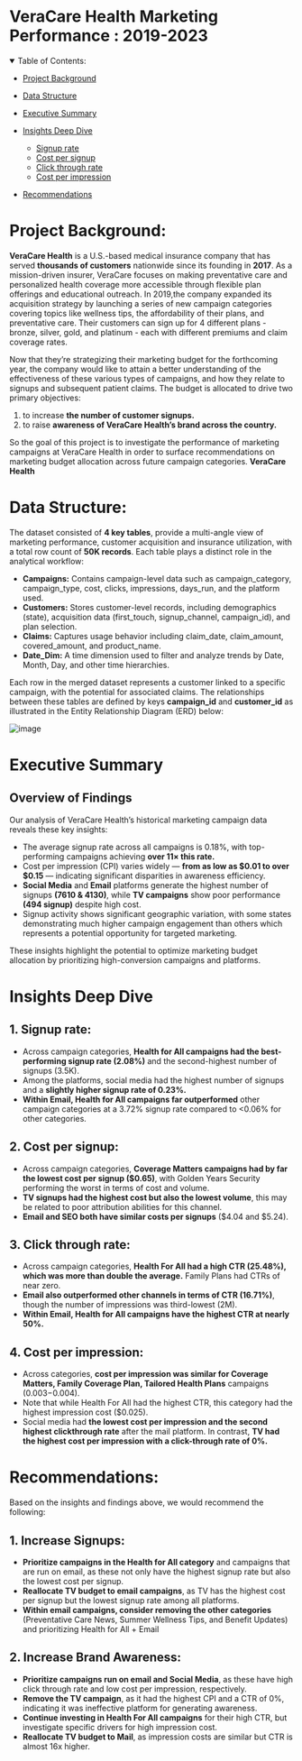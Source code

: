 # VeraCare Health Marketing Performance : 2019-2023

<details open>
  <summary>Table of Contents:</summary>
  
- [Project Background](#project-background)
- [Data Structure](#data-structure)
- [Executive Summary](#executive-summary)
- [Insights Deep Dive](#insights-deep-dive)
    - [Signup rate](#Signup-rate)
    - [Cost per signup](#Cost-per-signup)
    - [Click through rate](#Click-through-rate)
    - [Cost per impression](#Cost-per-impression)
      
- [Recommendations](#Recommendations)

</details>

# Project Background:
**VeraCare Health** is a U.S.-based medical insurance company that has served **thousands of customers** nationwide since its founding in **2017**. As a mission-driven insurer, VeraCare focuses on making preventative care and personalized health coverage more accessible through flexible plan offerings and educational outreach. In 2019,the company expanded its acquisition strategy by launching a series of new campaign categories covering topics like wellness tips, the affordability of their plans, and preventative care. Their customers can sign up for 4 different plans - bronze, silver, gold, and platinum - each with different premiums and claim coverage rates.

Now that they’re strategizing their marketing budget for the forthcoming year, the company would like to attain a better understanding of the effectiveness of these various types of campaigns, and how they relate to signups and subsequent patient claims. 
The budget is allocated to drive two primary objectives: 
1.  to increase **the number of customer signups.**
2.  to raise **awareness of VeraCare Health’s brand across the country.**

So the goal of this project is to investigate the performance of marketing campaigns at VeraCare Health in order to surface recommendations on marketing budget allocation across future campaign categories.
**VeraCare Health**

# Data Structure:
The dataset consisted of **4 key tables**, provide a multi-angle view of marketing performance, customer acquisition and insurance utilization, with a total row count of **50K records**. Each table plays a distinct role in the analytical workflow:
- **Campaigns:** Contains campaign-level data such as campaign_category, campaign_type, cost, clicks, impressions, days_run, and the platform used.
- **Customers:** Stores customer-level records, including demographics (state), acquisition data (first_touch, signup_channel, campaign_id), and plan selection.
- **Claims:** Captures usage behavior including  claim_date, claim_amount, covered_amount, and product_name.
- **Date_Dim:** A time dimension used to filter and analyze trends by Date, Month, Day, and other time hierarchies.
  
Each row in the merged dataset represents a customer linked to a specific campaign, with the potential for associated claims.
The relationships between these tables are defined by keys **campaign_id** and **customer_id** as illustrated in the Entity Relationship Diagram (ERD) below:

![image](https://github.com/user-attachments/assets/f4f2e18f-84b5-4f66-84cc-3807ab4a71b9)


# Executive Summary

## Overview of Findings
Our analysis of VeraCare Health’s historical marketing campaign data reveals these key insights:

- The average signup rate across all campaigns is 0.18%, with top-performing campaigns achieving **over 11× this rate.**
- Cost per impression (CPI) varies widely — **from as low as $0.01 to over $0.15** — indicating significant disparities in awareness efficiency.
- **Social Media** and **Email** platforms generate the highest number of signups **(7610 & 4130)**, while **TV campaigns** show poor performance **(494 signup)** despite high cost.
- Signup activity shows significant geographic variation, with some states demonstrating much higher campaign engagement than others which represents a potential opportunity for targeted marketing.

These insights highlight the potential to optimize marketing budget allocation by prioritizing high-conversion campaigns and platforms.

# Insights Deep Dive

## 1. Signup rate:

- Across campaign categories, **Health for All campaigns had the best-performing signup rate (2.08%)** and the second-highest number of signups (3.5K).
- Among the platforms, social media had the highest number of signups and a **slightly higher signup rate of 0.23%.**
- **Within Email, Health for All campaigns far outperformed** other campaign categories at a 3.72% signup rate compared to <0.06% for other categories.


## 2. Cost per signup:

- Across campaign categories, **Coverage Matters campaigns had by far the lowest cost per signup ($0.65)**, with Golden Years Security performing the worst in terms of cost and volume.
- **TV signups had the highest cost but also the lowest volume**, this may be related to poor attribution abilities for this channel.
- **Email and SEO both have similar costs per signups** ($4.04 and $5.24).


## 3. Click through rate:

- Across campaign categories, **Health For All had a high CTR (25.48%), which was more than double the average.** Family Plans had CTRs of near zero.
- **Email also outperformed other channels in terms of CTR (16.71%)**, though the number of impressions was third-lowest (2M).
- **Within Email, Health for All campaigns have the highest CTR at nearly 50%.**



## 4. Cost per impression:

- Across categories, **cost per impression was similar for Coverage Matters, Family Coverage Plan, Tailored Health Plans** campaigns ($0.003-$0.004).
- Note that while Health For All had the highest CTR, this category had the highest impression cost ($0.025).
- Social media had **the lowest cost per impression and the second highest clickthrough rate** after the mail platform. In contrast, **TV had the highest cost per impression with a click-through rate of 0%.**



# Recommendations:
Based on the insights and findings above, we would recommend the following:

## 1. Increase Signups:

- **Prioritize campaigns in the Health for All category** and campaigns that are run on email, as these not only have the highest signup rate but also the lowest cost per signup.
- **Reallocate TV budget to email campaigns**, as TV has the highest cost per signup but the lowest signup rate among all platforms.
- **Within email campaigns, consider removing the other categories** (Preventative Care News, Summer Wellness Tips, and Benefit Updates) and prioritizing Health for All + Email

## 2. Increase Brand Awareness:

- **Prioritize campaigns run on email and Social Media**, as these have high click through rate and low cost per impression, respectively.
- **Remove the TV campaign**, as it had the highest CPI and a CTR of 0%, indicating it was ineffective platform for generating awareness.
- **Continue investing in Health For All campaigns** for their high CTR, but investigate specific drivers for high impression cost.
- **Reallocate TV budget to Mail**, as impression costs are similar but CTR is almost 16x higher.


